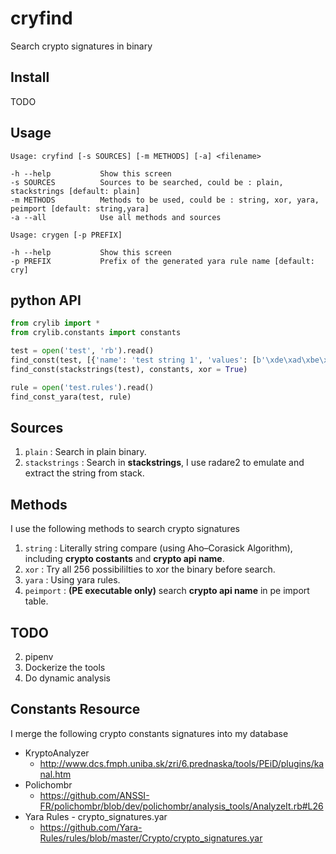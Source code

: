 # cryfind

Search crypto signatures in binary

## Install

TODO

## Usage

```
Usage: cryfind [-s SOURCES] [-m METHODS] [-a] <filename>

-h --help           Show this screen
-s SOURCES          Sources to be searched, could be : plain, stackstrings [default: plain]
-m METHODS          Methods to be used, could be : string, xor, yara, peimport [default: string,yara]
-a --all            Use all methods and sources
```

```
Usage: crygen [-p PREFIX]

-h --help           Show this screen
-p PREFIX           Prefix of the generated yara rule name [default: cry]
```

## python API

```python
from crylib import *
from crylib.constants import constants

test = open('test', 'rb').read()
find_const(test, [{'name': 'test string 1', 'values': [b'\xde\xad\xbe\xef']}])
find_const(stackstrings(test), constants, xor = True)

rule = open('test.rules').read()
find_const_yara(test, rule)
```

## Sources

1. `plain` : Search in plain binary.
2. `stackstrings` : Search in **stackstrings**, I use radare2 to emulate and extract the string from stack.

## Methods

I use the following methods to search crypto signatures

1. `string` : Literally string compare (using Aho–Corasick Algorithm), including **crypto costants** and **crypto api name**.
2. `xor` : Try all 256 possibililties to xor the binary before search.
3. `yara` : Using yara rules.
4. `peimport` : **(PE executable only)** search **crypto api name** in pe import table.

## TODO

2. pipenv
3. Dockerize the tools
4. Do dynamic analysis

## Constants Resource

I merge the following crypto constants signatures into my database

* KryptoAnalyzer
    - http://www.dcs.fmph.uniba.sk/zri/6.prednaska/tools/PEiD/plugins/kanal.htm
* Polichombr
    - https://github.com/ANSSI-FR/polichombr/blob/dev/polichombr/analysis_tools/AnalyzeIt.rb#L26
* Yara Rules - crypto_signatures.yar
    - https://github.com/Yara-Rules/rules/blob/master/Crypto/crypto_signatures.yar
